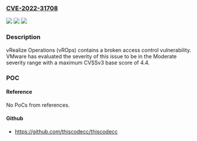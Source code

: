 ### [CVE-2022-31708](https://cve.mitre.org/cgi-bin/cvename.cgi?name=CVE-2022-31708)
![](https://img.shields.io/static/v1?label=Product&message=VMware%20vRealize%20Operations%20(vROps)&color=blue)
![](https://img.shields.io/static/v1?label=Version&message=n%2Fa&color=blue)
![](https://img.shields.io/static/v1?label=Vulnerability&message=VMware%20vRealize%20Operations%20(vROps)%20contains%20an%20access%20control%20vulnerability&color=brighgreen)

### Description

vRealize Operations (vROps) contains a broken access control vulnerability. VMware has evaluated the severity of this issue to be in the Moderate severity range with a maximum CVSSv3 base score of 4.4.

### POC

#### Reference
No PoCs from references.

#### Github
- https://github.com/thiscodecc/thiscodecc

